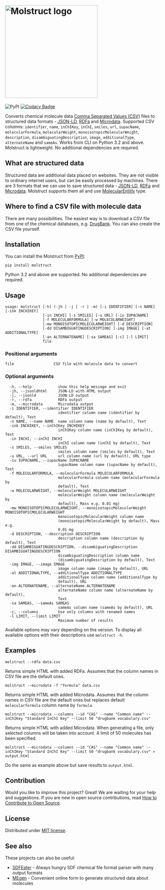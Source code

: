 # <img src="https://raw.githubusercontent.com/lszeremeta/molstruct/master/logo/molstruct.png" alt="Molstruct logo" width="300">

![PyPI](https://img.shields.io/pypi/v/molstruct) [![Codacy Badge](https://app.codacy.com/project/badge/Grade/3602c4be20d14be1b750db5a1875263a)](https://www.codacy.com/manual/lszeremeta/molstruct?utm_source=github.com&amp;utm_medium=referral&amp;utm_content=lszeremeta/molstruct&amp;utm_campaign=Badge_Grade)

Converts chemical molecule data [Comma Separated Values (CSV)](https://en.wikipedia.org/wiki/Comma-separated_values) files to structured data formats - [JSON-LD](https://json-ld.org/), [RDFa](http://rdfa.info/) and [Microdata](https://schema.org/docs/gs.html). Supported
CSV columns: `identifier`, `name`, `inChIKey`, `inChI`, `smiles`, `url`, `iupacName`, `molecularFormula`, `molecularWeight`, `monoisotopicMolecularWeight`, `description`, `disambiguatingDescription`, `image`, `additionalType`, `alternateName` and `sameAs`.  Works from CLI on Python 3.2 and above. Molstruct is lightweight. No additional dependencies are required.

## What are structured data

Structured data are additional data placed on websites. They are not visible to ordinary internet users, but can be easily processed by machines. There are 3 formats that we can use to save structured data - [JSON-LD](https://json-ld.org/), [RDFa](http://rdfa.info/) and [Microdata](https://www.w3.org/TR/microdata/). Molstruct supports them all and use [MolecularEntitly](https://bioschemas.org/types/MolecularEntity/) type.

## Where to find a CSV file with molecule data

There are many possibilities. The easiest way is to download a CSV file from one of the chemical databases, e.g. [DrugBank](https://www.drugbank.ca/releases/latest#open-data). You can also create the CSV file yourself.

## Installation

You can install the Molstruct from [PyPI](https://pypi.org/project/molstruct/):

    pip install molstruct

Python 3.2 and above are supported. No additional dependencies are required.

## Usage

    usage: molstruct [-h] (-jh | -j | -r | -m) [-i IDENTIFIER] [-n NAME] [-ink INCHIKEY]
                     [-in INCHI] [-s SMILES] [-u URL] [-iu IUPACNAME]
                     [-f MOLECULARFORMULA] [-w MOLECULARWEIGHT]
                     [-mw MONOISOTOPICMOLECULARWEIGHT] [-d DESCRIPTION]
                     [-dd DISAMBIGUATINGDESCRIPTION] [-img IMAGE] [-at ADDITIONALTYPE]
                     [-an ALTERNATENAME] [-sa SAMEAS] [-c] [-l LIMIT]
                     file

### Positional arguments

    file                  CSV file with molecule data to convert

### Optional arguments

      -h, --help            show this help message and exit
      -jh, --jsonldhtml     JSON-LD with HTML output
      -j, --jsonld          JSON-LD output
      -r, --rdfa            RDFa output
      -m, --microdata       Microdata output
      -i IDENTIFIER, --identifier IDENTIFIER
                            identifier column name (identifier by default), Text
      -n NAME, --name NAME  name column name (name by default), Text
      -ink INCHIKEY, --inChIKey INCHIKEY
                            inChIKey column name (inChIKey by default), Text
      -in INCHI, --inChI INCHI
                            inChI column name (inChI by default), Text
      -s SMILES, --smiles SMILES
                            smiles column name (smiles by default), Text
      -u URL, --url URL     url column name (url by default), URL type
      -iu IUPACNAME, --iupacName IUPACNAME
                            iupacName column name (iupacName by default), Text
      -f MOLECULARFORMULA, --molecularFormula MOLECULARFORMULA
                            molecularFormula column name (molecularFormula by
                            default), Text
      -w MOLECULARWEIGHT, --molecularWeight MOLECULARWEIGHT
                            molecularWeight column name (molecularWeight by
                            default), Mass e.g. 0.01 mg)
      -mw MONOISOTOPICMOLECULARWEIGHT, --monoisotopicMolecularWeight MONOISOTOPICMOLECULARWEIGHT
                            monoisotopicMolecularWeight column name
                            (monoisotopicMolecularWeight by default), Mass e.g.
                            0.01 mg
      -d DESCRIPTION, --description DESCRIPTION
                            description column name (description by default), Text
      -dd DISAMBIGUATINGDESCRIPTION, --disambiguatingDescription DISAMBIGUATINGDESCRIPTION
                            disambiguatingDescription column name
                            (disambiguatingDescription by default), Text
      -img IMAGE, --image IMAGE
                            image column name (image by default), URL
      -at ADDITIONALTYPE, --additionalType ADDITIONALTYPE
                            additionalType column name (additionalType by
                            default), URL
      -an ALTERNATENAME, --alternateName ALTERNATENAME
                            alternateName column name (alternateName by default),
                            Text
      -sa SAMEAS, --sameAs SAMEAS
                            sameAs column name (sameAs by default), URL
      -c, --columns         Use only columns with renamed names
      -l LIMIT, --limit LIMIT
                            Maximum number of results

Available options may vary depending on the version. To display all available options with their descriptions use ``molstruct -h``.

## Examples

    molstruct --rdfa data.csv
Returns simple HTML with added RDFa. Assumes that the column names in CSV file are the default ones.

    molstruct --microdata -f "formula" data.csv
Returns simple HTML with added Microdata. Assumes that the column names in CSV file are the default ones but replaces default `molecularformula` column name by `formula`.

    molstruct --microdata --columns --id "CAS" --name "Common name" --inChIKey "Standard InChI Key" --limit 50 "drugbank vocabulary.csv"
Returns simple HTML with added Microdata. When generating a file, only selected columns will be taken into account. A limit of 50 molecules has been specified.

    molstruct --microdata --columns --id "CAS" --name "Common name" --inChIKey "Standard InChI Key" --limit 50 "drugbank vocabulary.csv" > output.html
Do the same as example above but save results to `output.html`.

## Contribution

Would you like to improve this project? Great! We are waiting for your help and suggestions. If you are new in open source contributions, read [How to Contribute to Open Source](https://opensource.guide/how-to-contribute/).

## License

Distributed under [MIT license](https://github.com/lszeremeta/molstruct/blob/master/LICENSE).

## See also

These projects can also be useful:

* [SDFEater](https://github.com/lszeremeta/SDFEater) - Always hungry SDF chemical file format parser with many output formats
* [MEgen](https://github.com/domel/MEgen) - Convenient online form to generate structured data about molecules
